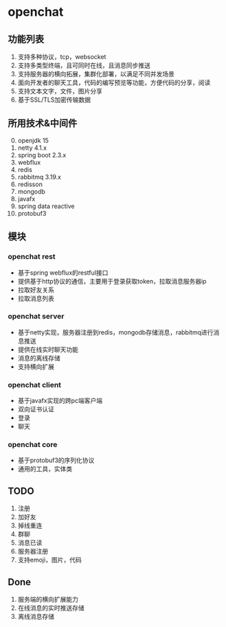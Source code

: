 # openchat

## 功能列表

1. 支持多种协议，tcp，websocket
2. 支持多类型终端，且可同时在线，且消息同步推送
3. 支持服务器的横向拓展，集群化部署，以满足不同并发场景
4. 面向开发者的聊天工具，代码的编写预览等功能，方便代码的分享，阅读
5. 支持文本文字，文件，图片分享
6. 基于SSL/TLS加密传输数据

## 所用技术&中间件

0. openjdk 15
1. netty 4.1.x
2. spring boot 2.3.x
3. webflux
4. redis
5. rabbitmq 3.19.x
6. redisson
7. mongodb
8. javafx
9. spring data reactive
10. protobuf3

## 模块

### openchat rest

- 基于spring webflux的restful接口
- 提供基于http协议的通信，主要用于登录获取token，拉取消息服务器ip
- 拉取好友关系
- 拉取消息列表

### openchat server

- 基于netty实现，服务器注册到redis，mongodb存储消息，rabbitmq进行消息推送
- 提供在线实时聊天功能
- 消息的离线存储
- 支持横向扩展

### openchat client

- 基于javafx实现的跨pc端客户端
- 双向证书认证
- 登录
- 聊天

### openchat core

- 基于protobuf3的序列化协议
- 通用的工具，实体类

## TODO

1. 注册
2. 加好友
3. 掉线重连
4. 群聊
5. 消息已读
6. 服务器注册
7. 支持emoji，图片，代码

## Done

1. 服务端的横向扩展能力
2. 在线消息的实时推送存储
3. 离线消息存储
